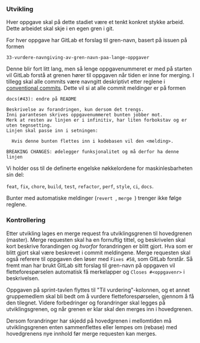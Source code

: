 ### Utvikling

Hver oppgave skal på dette stadiet være et tenkt konkret stykke arbeid.
Dette arbeidet skal skje i en egen gren i git.

For hver oppgave har GitLab et forslag til gren-navn, basert på issuen på formen
```
33-vurdere-navngiving-av-gren-navn-paa-lange-oppgaver
```
Denne blir fort litt lang, men så lenge oppgavenummeret er med på starten
vil GitLab forstå at grenen hører til oppgaven når tiden er inne for merging.
I tillegg skal alle commits være navngitt deskriptivt etter reglene i
[conventional commits](https://www.conventionalcommits.org/en/v1.0.0/).
Dette vil si at alle commit meldinger er på formen
```
docs(#43): endre på README

Beskrivelse av forandringen, kun dersom det trengs.
Inni parantesen skrives oppgavenummeret bunten jobber mot.
Merk at resten av linjen er i infinitiv, har liten forbokstav og er uten tegnsetting.
Linjen skal passe inn i setningen:
  
  Hvis denne bunten flettes inn i kodebasen vil den <melding>.
  
BREAKING CHANGES: ødelegger funksjonalitet og må derfor ha denne linjen
```
Vi holder oss til de definerte engelske nøkkelordene for maskinlesbarheten sin del:

`feat`, `fix`, `chore`, `build`, `test`, `refactor`, `perf`, `style`, `ci`, `docs`.

Bunter med automatiske meldinger (`revert `, `merge `) trenger ikke følge reglene.

### Kontrollering

Etter utvikling lages en merge request fra utviklingsgrenen til hovedgrenen (master).
Merge requesten skal ha en fornuftig tittel, og beskrivelen skal kort beskrive forandingen
og *hvorfor* forandringen er blitt gjort.
Hva som er blitt gjort skal være beskrevet i commit meldingene. Merge requesten skal også
referere til oppgaven den løser med `Fixes #58`, som GitLab forstår.
Så fremt man har brukt GitLab sitt forslag til gren-navn på oppgaven vil fletteforespørselen
automatisk få merkelapper og `Closes #<oppgavenr>` i beskrivelsen.

Oppgaven på sprint-tavlen flyttes til "Til vurdering"-kolonnen, og et annet gruppemedlem
skal bli bedt om å vurdere fletteforespørselen, gjennom å få den tilegnet. Videre forbedringer og forandringer skal
legges på utviklingsgrenen, og når grenen er klar skal den merges inn i hovedgrenen.

Dersom forandringer har skjedd på hovedgrenen i mellomtiden må utviklingsgrenen enten sammenflettes
eller lempes om (rebase) med hovedgrenens nye innhold før merge requesten kan merges.

